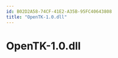 ```yaml
---
id: B02D2A58-74CF-41E2-A35B-95FC40643808
title: "OpenTK-1.0.dll"
---
```


<a name="OpenTK-1.0.dll" class="injected"></a>


# OpenTK-1.0.dll
